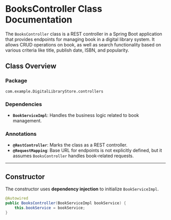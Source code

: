 # BooksController Class Documentation

The `BooksController` class is a REST controller in a Spring Boot application that provides endpoints for managing book in a digital library system. It allows CRUD operations on book, as well as search functionality based on various criteria like title, publish date, ISBN, and popularity.

## Class Overview

### Package
`com.example.DigitalLibraryStore.controllers`

### Dependencies
- **`BookServiceImpl`**: Handles the business logic related to book management.

### Annotations
- **`@RestController`**: Marks the class as a REST controller.
- **`@RequestMapping`**: Base URL for endpoints is not explicitly defined, but it assumes `BooksController` handles book-related requests.

---

## Constructor
The constructor uses **dependency injection** to initialize `BookServiceImpl`.

```java
@Autowired
public BooksController(BookServiceImpl bookService) {
    this.bookService = bookService;
}

